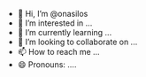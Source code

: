 - 👋 Hi, I’m @onasilos
- 👀 I’m interested in ...
- 🌱 I’m currently learning ...
- 💞️ I’m looking to collaborate on ...
- 📫 How to reach me ...
- 😄 Pronouns: ....

<!---
onasilos/onasilos is a ✨ special ✨ repository because its `README.md` (this file) appears on your GitHub profile.
You can click the Preview link to take a look at your changes.
--->
